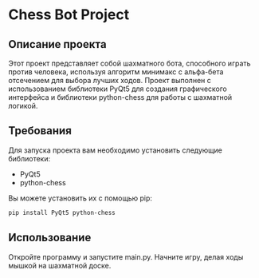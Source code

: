 # Chess Bot Project

## Описание проекта
Этот проект представляет собой шахматного бота, способного играть против человека, используя алгоритм минимакс с альфа-бета отсечением для выбора лучших ходов. Проект выполнен с использованием библиотеки PyQt5 для создания графического интерфейса и библиотеки python-chess для работы с шахматной логикой.

## Требования
Для запуска проекта вам необходимо установить следующие библиотеки:

- PyQt5
- python-chess

Вы можете установить их с помощью pip:

```bash
pip install PyQt5 python-chess
```

## Использование
Откройте программу и запустите main.py.
Начните игру, делая ходы мышкой на шахматной доске.